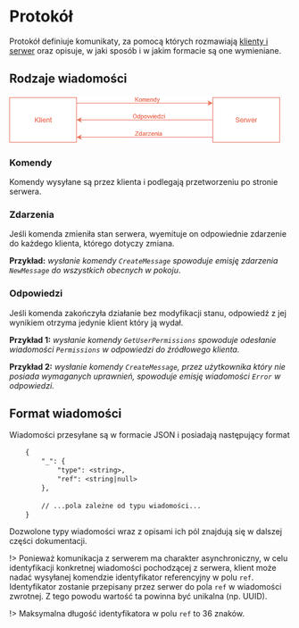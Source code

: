 # Protokół

Protokół definiuje komunikaty, za pomocą których rozmawiają [klienty i serwer](connection.md#połączenie) oraz opisuje, w jaki sposób i w jakim formacie są one wymieniane.

## Rodzaje wiadomości

![Schemat](img/protocol.png)

### Komendy

Komendy wysyłane są przez klienta i podlegają przetworzeniu po stronie serwera. 

### Zdarzenia

Jeśli komenda zmieniła stan serwera, wyemituje on odpowiednie zdarzenie do każdego klienta, którego dotyczy zmiana. 

**Przykład:** *wysłanie komendy `CreateMessage` spowoduje emisję zdarzenia `NewMessage` do wszystkich obecnych w pokoju*.

### Odpowiedzi

Jeśli komenda zakończyła działanie bez modyfikacji stanu, odpowiedź z jej wynikiem otrzyma jedynie klient który ją wydał.

**Przykład 1:** *wysłanie komendy `GetUserPermissions` spowoduje odesłanie wiadomości `Permissions` w odpowiedzi do źródłowego klienta.*

**Przykład 2:** *wysłanie komendy `CreateMessage`, przez użytkownika który nie posiada wymaganych uprawnień, spowoduje emisję wiadomości `Error` w odpowiedzi.*

## Format wiadomości

Wiadomości przesyłane są w formacie JSON i posiadają następujący format

```
    {
        "_": {
            "type": <string>,
            "ref": <string|null>
        },
        
        // ...pola zależne od typu wiadomości...
    }
```

Dozwolone typy wiadomości wraz z opisami ich pól znajdują się w dalszej części dokumentacji.

!> Ponieważ komunikacja z serwerem ma charakter asynchroniczny, w celu identyfikacji konkretnej wiadomości pochodzącej z serwera, klient może nadać wysyłanej komendzie identyfikator referencyjny w polu `ref`. Identyfikator zostanie przepisany przez serwer do pola `ref` w wiadomości zwrotnej. Z tego powodu wartość ta powinna być unikalna (np. UUID).

!> Maksymalna długość identyfikatora w polu `ref` to 36 znaków.